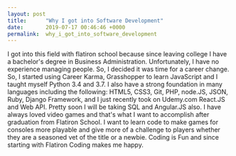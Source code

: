 ```yaml
---
layout: post
title:      "Why I got into Software Development"
date:       2019-07-17 00:46:46 +0000
permalink:  why_i_got_into_software_development
---
```



I got into this field with flatiron school because since leaving college I have a bachelor's degree in Business Administration. Unfortunately, I have no experience managing people. So, I decided it was time for a career change. So, I started using Career Karma, Grasshopper to learn JavaScript and I taught myself Python 3.4 and 3.7. I also have a strong foundation in many languages including the following:  HTML5, CSS3, Git, PHP, node.JS, JSON, Ruby, Django Framework, and I just recently took on Udemy.com React.JS and Web API. Pretty soon I will be taking SQL and Angular.JS also. I have always loved video games and that's what I want to accomplish after graduation from Flatiron School. I want to learn code to make games for consoles more playable and give more of a challenge to players whether they are a seasoned vet of the title or a newbie. Coding is Fun and since starting with Flatiron Coding makes me happy.  
